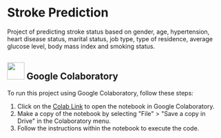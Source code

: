 # Stroke Prediction
Project of predicting stroke status based on gender, age, hypertension, heart disease status, marital status, job type, type of residence, average glucose level, body mass index and smoking status.

## [<img src="https://upload.wikimedia.org/wikipedia/commons/thumb/d/d0/Google_Colaboratory_SVG_Logo.svg/2560px-Google_Colaboratory_SVG_Logo.svg.png" width="40">](https://colab.research.google.com/drive/1IFiVq0LLeYhpIDW_ot9WDCJPvSQO5597) Google Colaboratory 
To run this project using Google Colaboratory, follow these steps:

1. Click on the [Colab Link](https://colab.research.google.com/drive/1IFiVq0LLeYhpIDW_ot9WDCJPvSQO5597) to open the notebook in Google Colaboratory.
2. Make a copy of the notebook by selecting "File" > "Save a copy in Drive" in the Colaboratory menu.
3. Follow the instructions within the notebook to execute the code.
